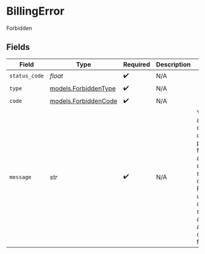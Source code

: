 # BillingError

Forbidden


## Fields

| Field                                                                                                                                                                                          | Type                                                                                                                                                                                           | Required                                                                                                                                                                                       | Description                                                                                                                                                                                    | Example                                                                                                                                                                                        |
| ---------------------------------------------------------------------------------------------------------------------------------------------------------------------------------------------- | ---------------------------------------------------------------------------------------------------------------------------------------------------------------------------------------------- | ---------------------------------------------------------------------------------------------------------------------------------------------------------------------------------------------- | ---------------------------------------------------------------------------------------------------------------------------------------------------------------------------------------------- | ---------------------------------------------------------------------------------------------------------------------------------------------------------------------------------------------- |
| `status_code`                                                                                                                                                                                  | *float*                                                                                                                                                                                        | :heavy_check_mark:                                                                                                                                                                             | N/A                                                                                                                                                                                            |                                                                                                                                                                                                |
| `type`                                                                                                                                                                                         | [models.ForbiddenType](../models/forbiddentype.md)                                                                                                                                             | :heavy_check_mark:                                                                                                                                                                             | N/A                                                                                                                                                                                            |                                                                                                                                                                                                |
| `code`                                                                                                                                                                                         | [models.ForbiddenCode](../models/forbiddencode.md)                                                                                                                                             | :heavy_check_mark:                                                                                                                                                                             | N/A                                                                                                                                                                                            |                                                                                                                                                                                                |
| `message`                                                                                                                                                                                      | *str*                                                                                                                                                                                          | :heavy_check_mark:                                                                                                                                                                             | N/A                                                                                                                                                                                            | You attempted to create a List using permissions features that are not currently supported on your plan. Please upgrade, contact sales, or try a different access configuration for your list. |
